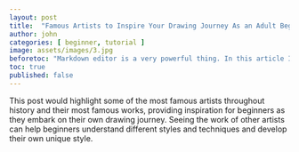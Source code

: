 ```yaml
---
layout: post
title:  "Famous Artists to Inspire Your Drawing Journey As an Adult Beginner"
author: john
categories: [ beginner, tutorial ]
image: assets/images/3.jpg
beforetoc: "Markdown editor is a very powerful thing. In this article I'm going to show you what you can actually do with it, some tricks and tips while editing your post."
toc: true
published: false
---
```


This post would highlight some of the most famous artists throughout history and their most famous works, providing inspiration for beginners as they embark on their own drawing journey. Seeing the work of other artists can help beginners understand different styles and techniques and develop their own unique style.
